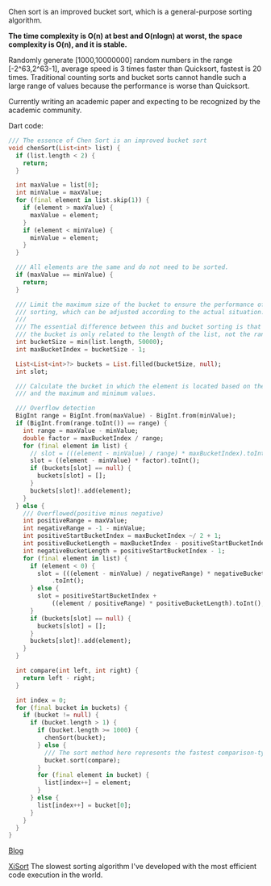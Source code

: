 Chen sort is an improved bucket sort, which is a general-purpose sorting algorithm.

**The time complexity is O(n) at best and O(nlogn) at worst, the space complexity is O(n), and it is stable.**

Randomly generate [1000,10000000] random numbers in the range [-2^63,2^63-1], average speed is 3 times faster than Quicksort, fastest is 20 times. Traditional counting sorts and bucket sorts cannot handle such a large range of values because the performance is worse than Quicksort.

Currently writing an academic paper and expecting to be recognized by the academic community.

Dart code:

```dart
/// The essence of Chen Sort is an improved bucket sort
void chenSort(List<int> list) {
  if (list.length < 2) {
    return;
  }

  int maxValue = list[0];
  int minValue = maxValue;
  for (final element in list.skip(1)) {
    if (element > maxValue) {
      maxValue = element;
    }
    if (element < minValue) {
      minValue = element;
    }
  }

  /// All elements are the same and do not need to be sorted.
  if (maxValue == minValue) {
    return;
  }

  /// Limit the maximum size of the bucket to ensure the performance of long list
  /// sorting, which can be adjusted according to the actual situation.
  ///
  /// The essential difference between this and bucket sorting is that the size of
  /// the bucket is only related to the length of the list, not the range of element values.
  int bucketSize = min(list.length, 50000);
  int maxBucketIndex = bucketSize - 1;

  List<List<int>?> buckets = List.filled(bucketSize, null);
  int slot;

  /// Calculate the bucket in which the element is located based on the value of the element
  /// and the maximum and minimum values.

  /// Overflow detection
  BigInt range = BigInt.from(maxValue) - BigInt.from(minValue);
  if (BigInt.from(range.toInt()) == range) {
    int range = maxValue - minValue;
    double factor = maxBucketIndex / range;
    for (final element in list) {
      // slot = (((element - minValue) / range) * maxBucketIndex).toInt();
      slot = ((element - minValue) * factor).toInt();
      if (buckets[slot] == null) {
        buckets[slot] = [];
      }
      buckets[slot]!.add(element);
    }
  } else {
    /// Overflowed(positive minus negative)
    int positiveRange = maxValue;
    int negativeRange = -1 - minValue;
    int positiveStartBucketIndex = maxBucketIndex ~/ 2 + 1;
    int positiveBucketLength = maxBucketIndex - positiveStartBucketIndex;
    int negativeBucketLength = positiveStartBucketIndex - 1;
    for (final element in list) {
      if (element < 0) {
        slot = (((element - minValue) / negativeRange) * negativeBucketLength)
            .toInt();
      } else {
        slot = positiveStartBucketIndex +
            ((element / positiveRange) * positiveBucketLength).toInt();
      }
      if (buckets[slot] == null) {
        buckets[slot] = [];
      }
      buckets[slot]!.add(element);
    }
  }

  int compare(int left, int right) {
    return left - right;
  }

  int index = 0;
  for (final bucket in buckets) {
    if (bucket != null) {
      if (bucket.length > 1) {
        if (bucket.length >= 1000) {
          chenSort(bucket);
        } else {
          /// The sort method here represents the fastest comparison-type algorithm (Quick sort, Tim sort, etc.)
          bucket.sort(compare);
        }
        for (final element in bucket) {
          list[index++] = element;
        }
      } else {
        list[index++] = bucket[0];
      }
    }
  }
}
```

[Blog](https://mp.weixin.qq.com/s/uGNQxpBohPmlgxsHrE4pFg)

[XiSort](https://github.com/hackware1993/XiSort) The slowest sorting algorithm I've developed with the most efficient code execution in the world.
